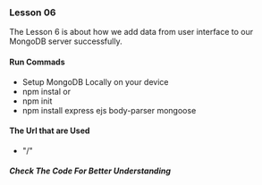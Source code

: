### Lesson 06
The Lesson 6 is about how we add data from user interface to our MongoDB server
successfully.

#### Run Commads
- Setup MongoDB Locally on your device
- npm instal
or 
- npm init
- npm install express ejs body-parser mongoose

#### The Url that are Used

- "/"

##### Check The Code For Better Understanding 